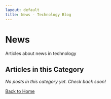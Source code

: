 ```yaml
---
layout: default
title: News - Technology Blog
---
```


# News

Articles about news in technology

## Articles in this Category

*No posts in this category yet. Check back soon!*


[Back to Home](/)
